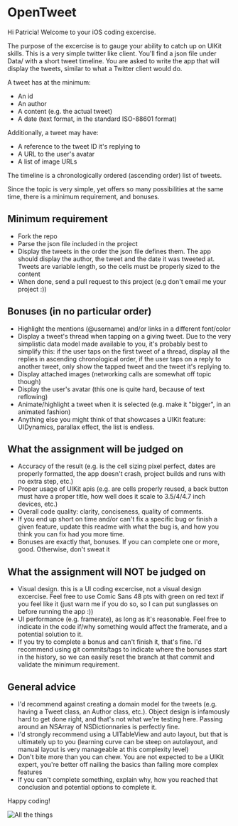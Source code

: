 OpenTweet
=========

Hi Patricia! Welcome to your iOS coding excercise.

The purpose of the excercise is to gauge your ability to catch up on UIKit skills. This is a very simple twitter like client. You'll find a json file under Data/ with a short tweet timeline. You are asked to write the app that will display the tweets, similar to what a Twitter client would do.

A tweet has at the minimum:

* An id
* An author
* A content (e.g. the actual tweet)
* A date (text format, in the standard ISO-88601 format)

Additionally, a tweet may have:

* A reference to the tweet ID it's replying to
* A URL to the user's avatar
* A list of image URLs

The timeline is a chronologically ordered (ascending order) list of tweets.

Since the topic is very simple, yet offers so many possibilities at the same time, there is a minimum requirement, and bonuses.

Minimum requirement
-------------------

* Fork the repo
* Parse the json file included in the project
* Display the tweets in the order the json file defines them. The app should display the author, the tweet and the date it was tweeted at. Tweets are variable length, so the cells must be properly sized to the content
* When done, send a pull request to this project (e.g don't email me your project :))

Bonuses (in no particular order)
-------

* Highlight the mentions (@username) and/or links in a different font/color
* Display a tweet's thread when tapping on a giving tweet. Due to the very simplistic data model made available to you, it's probably best to simplify this: if the user taps on the first tweet of a thread, display all the replies in ascending chronological order, if the user taps on a reply to another tweet, only show the tapped tweet and the tweet it's replying to.
* Display attached images (networking calls are somewhat off topic though)
* Display the user's avatar (this one is quite hard, because of text reflowing)
* Animate/highlight a tweet when it is selected (e.g. make it "bigger", in an animated fashion)
* Anything else you might think of that showcases a UIKit feature: UIDynamics, parallax effect, the list is endless.

What the assignment will be judged on
-------------------------------------

* Accuracy of the result (e.g. is the cell sizing pixel perfect, dates are properly formatted, the app doesn't crash, project builds and runs with no extra step, etc.)
* Proper usage of UIKit apis (e.g. are cells properly reused, a back button must have a proper title, how well does it scale to 3.5/4/4.7 inch devices, etc.)
* Overall code quality: clarity, conciseness, quality of comments.
* If you end up short on time and/or can't fix a specific bug or finish a given feature, update this readme with what the bug is, and how you think you can fix had you more time.
* Bonuses are exactly that, bonuses. If you can complete one or more, good. Otherwise, don't sweat it

What the assignment will NOT be judged on
-----------------------------------------

* Visual design. this is a UI coding excercise, not a visual design excercise. Feel free to use Comic Sans 48 pts with green on red text if you feel like it (just warn me if you do so, so I can put sunglasses on before running the app :))
* UI performance (e.g. framerate), as long as it's reasonable. Feel free to indicate in the code if/why something would affect the framerate, and a potential solution to it.
* If you try to complete a bonus and can't finish it, that's fine. I'd recommend using git commits/tags to indicate where the bonuses start in the history, so we can easily reset the branch at that commit and validate the minimum requirement.

General advice
--------------

* I'd recommend against creating a domain model for the tweets (e.g. having a Tweet class, an Author class, etc.). Object design is infamously hard to get done right, and that's not what we're testing here. Passing around an NSArray of NSDictionnaries is perfectly fine.
* I'd strongly recommend using a UITableView and auto layout, but that is ultimately up to you (learning curve can be steep on autolayout, and manual layout is very manageable at this complexity level)
* Don't bite more than you can chew. You are not expected to be a UIKit expert, you're better off nailing the basics than failing more complex features
* If you can't complete something, explain why, how you reached that conclusion and potential options to complete it.

Happy coding!

![All the things](http://cdn.meme.am/instances/500x/57104950.jpg)
